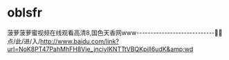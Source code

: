 # oblsfr
菠萝菠萝蜜视频在线观看高清8,国色天香网www----------------------------💌💌点/此/进/入/http://www.baidu.com/link?url=NoK8PT47PahMhFH8Vie_jnciyIKNTTtVBQKpill6udK&amp;wd
